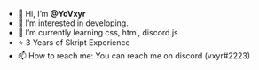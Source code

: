 - 👋 Hi, I’m **@YoVxyr**
- 👀 I’m interested in developing.
- 🌱 I’m currently learning css, html, discord.js
- ⭐ 3 Years of Skript Experience
- 📫 How to reach me: You can reach me on discord (vxyr#2223)
